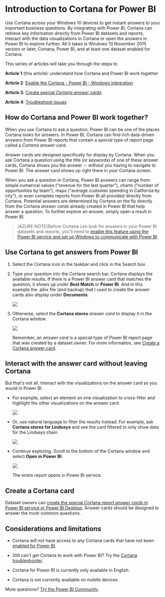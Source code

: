 ﻿<properties
   pageTitle="Introduction to Cortana for Power BI"
   description="Use Cortana with Power BI to get answers from your data. Activate Cortana for each Power BI dataset."
   services="powerbi"
   documentationCenter=""
   authors="mihart"  
   manager="erikre"
   editor=""/>

<tags
   ms.service="powerbi"
   ms.devlang="NA"
   ms.topic="article"
   ms.tgt_pltfrm="NA"
   ms.workload="powerbi"
   ms.date="05/25/2017"
   ms.author="yaron"/>


# Introduction to Cortana for Power BI
Use Cortana across your Windows 10 devices to get instant answers to your important business questions. By integrating with Power BI, Cortana can retrieve key information directly from Power BI datasets and reports. Interact with the data visualizations in Cortana or open the answers in Power BI to explore further. All it takes is Windows 10 November 2015 version or later, Cortana, Power BI, and at least one dataset enabled for Cortana.

This series of articles will take you through the steps to

**Article 1** (this article): understand how Cortana and Power BI work together

**Article 2**: [Enable the Cortana - Power BI - Windows integration](powerbi-service-cortana-enable.md)

**Article 3**: [Create special *Cortana answer cards*](powerbi-service-cortana-desktop-entity-cards.md)

**Article 4**: [Troubleshoot issues](powerbi-service-cortana-troubleshoot.md)

## How do Cortana and Power BI work together?

When you use Cortana to ask a question, Power BI can be one of the places Cortana looks for answers. In Power BI, Cortana can find rich data-driven answers from Power BI  reports that contain a special type of report page called a *Cortana answer card*.

Answer cards are designed specifically for display by Cortana. When you ask Cortana a question using the title (or keywords) of one of these answer cards, Cortana shows you the answer -- without you having to navigate to Power BI.  The answer card shows up right there in your Cortana screen.

When you ask a question in Cortana, Power BI answers can range from simple numerical values (“revenue for the last quarter”), charts (“number of opportunities by team”), maps (“average customer spending in California by city”), or even complete reports from Power BI all provided directly from Cortana. Potential answers are determined by Cortana on the fly directly from the Cortana *answer cards* already created in Power BI that help answer a question. To further explore an answer, simply open a result in Power BI.

> [AZURE.NOTE]Before Cortana can look for answers in your Power BI datasets and reports, you'll need to [enable this feature using the Power BI service and set up Windows to communicate with Power BI](powerbi-service-Cortana-enable.md).  

##  Use Cortana to get answers from Power BI

1.  Select the Cortana icon in the taskbar and click in the Search box.

2.  Type your question into the Cortana search bar. Cortana displays the available results. If there is a Power BI answer card that matches the question, it shows up under **Best Match** or **Power BI**.  And in this example the .pbix file (and backup) that I used to create the answer cards also display under **Documents**.

    ![](media/powerbi-service-cortana-intro/power-bi-cortana-search.png)

3.  Otherwise, select the **Cortana stores** *answer card* to display it in the Cortana window.

    ![](media/powerbi-service-cortana-intro/power-bi-cortana.png)   

    Remember, an *answer card* is a special type of Power BI report page that was created by a dataset owner.  For more information, see [Create a Cortana answer card](powerbi-service-cortana-desktop-entity-cards.md).

##  Interact with the answer card without leaving Cortana

But that's not all. Interact with the visualizations on the answer card as you would in Power BI.

-   For example, select an element on one visualization to cross-filter and highlight the other visualizations on the answer card.

    ![](media/powerbi-service-cortana-intro/power-bi-cortana-cross-filter.png)

-   Or, use natural language to filter the results instead.  For example, ask **Cortana stores for Lindseys** and see the card filtered to only show data for the Lindseys chain.

    ![](media/powerbi-service-cortana-intro/power-bi-cortana-filtered.png)

-    Continue exploring. Scroll to the bottom of the Cortana window and select **Open in Power BI**.

     ![](media/powerbi-service-cortana-intro/power-bi-cortana-open.png)

     The entire report opens in Power BI service.

##  Create a Cortana card

Dataset owners can [create the special Cortana report *answer cards* in Power BI service or Power BI Desktop](powerbi-service-cortana-desktop-entity-cards.md). Answer cards should be designed to answer the most-common questions.   


##  Considerations and limitations

- Cortana will not have access to any Cortana cards that have not been [enabled for Power BI](powerbi-service-Cortana-enable.md).

- Still can't get Cortana to work with Power BI?  Try the [Cortana troubleshooter](powerbi-service-cortana-troubleshoot.md).

- Cortana for Power BI is currently only available in English.

- Cortana is not currently available on mobile devices.

More questions? [Try the Power BI Community](http://community.powerbi.com/)

